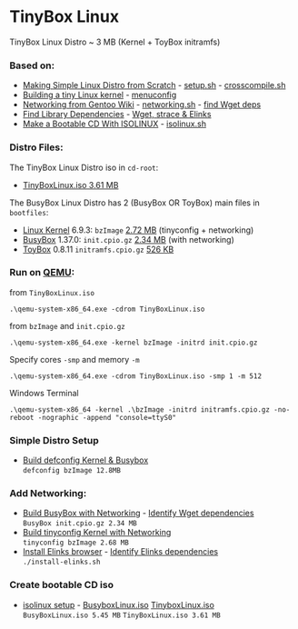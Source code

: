 # TinyBox Linux

TinyBox Linux Distro ~ 3 MB (Kernel + ToyBox initramfs)

### Based on:

* [Making Simple Linux Distro from Scratch](https://www.youtube.com/watch?v=QlzoegSuIzg) - [setup.sh](https://github.com/EN10/TinyBoxLinux/blob/main/setup.sh) - [crosscompile.sh](https://github.com/EN10/TinyBoxLinux/blob/main/CROSS_COMPILE.sh)
* [Building a tiny Linux kernel](https://web.archive.org/web/20220106191229/https://weeraman.com/building-a-tiny-linux-kernel-8c07579ae79d) - [menuconfig](https://github.com/EN10/TinyBoxLinux/blob/main/tinymenuconfig.md) 
* [Networking from Gentoo Wiki](https://wiki.gentoo.org/wiki/Custom_Initramfs#Networking) - [networking.sh](https://github.com/EN10/TinyBoxLinux/blob/main/networking.sh) - [find Wget deps](https://github.com/EN10/TinyBoxLinux/blob/main/lib/wget/wget-libs.sh)    
* [Find Library Dependencies](https://unix.stackexchange.com/questions/120015/how-to-find-out-the-dynamic-libraries-executables-loads-when-run) - [Wget, strace & Elinks](https://github.com/EN10/TinyBoxLinux/tree/main/lib)  
* [Make a Bootable CD With ISOLINUX](https://wiki.syslinux.org/wiki/index.php?title=ISOLINUX) - [isolinux.sh](https://github.com/EN10/TinyBoxLinux/blob/main/cd-root/isolinux.sh)

### Distro Files:

The TinyBox Linux Distro iso in `cd-root`:  
* [TinyBoxLinux.iso 3.61 MB](https://github.com/EN10/TinyBoxLinux/blob/main/cd-root/TinyBoxLinux.iso)  

The BusyBox Linux Distro has 2 (BusyBox OR ToyBox) main files in `bootfiles`:

* [Linux Kernel](https://www.kernel.org) 6.9.3: `bzImage` [2.72 MB](https://github.com/EN10/TinyBoxLinux/blob/main/bootfiles/bzImage) (tinyconfig + networking)
* [BusyBox](https://busybox.net) 1.37.0: `init.cpio.gz` [2.34 MB](https://github.com/EN10/TinyBoxLinux/blob/main/bootfiles/init.cpio.gz) (with networking)
* [ToyBox](https://landley.net/toybox) 0.8.11 `initramfs.cpio.gz` [526 KB](https://github.com/EN10/TinyBoxLinux/blob/main/bootfiles/initramfs.cpio.gz)


### Run on [QEMU](https://www.qemu.org):
from `TinyBoxLinux.iso`
```
.\qemu-system-x86_64.exe -cdrom TinyBoxLinux.iso
```
from `bzImage` and `init.cpio.gz`
```
.\qemu-system-x86_64.exe -kernel bzImage -initrd init.cpio.gz
```
Specify cores `-smp` and memory `-m`
```
.\qemu-system-x86_64.exe -cdrom TinyBoxLinux.iso -smp 1 -m 512
```
Windows Terminal
```
.\qemu-system-x86_64 -kernel .\bzImage -initrd initramfs.cpio.gz -no-reboot -nographic -append "console=ttyS0"
```
### Simple Distro Setup
* [Build defconfig Kernel & Busybox](https://github.com/EN10/TinyBoxLinux/blob/main/setup.sh)    
`defconfig bzImage 12.8MB`
### Add Networking:
* [Build BusyBox with Networking](https://github.com/EN10/TinyBoxLinux/blob/main/networking.sh) - [Identify Wget dependencies](https://github.com/EN10/TinyBoxLinux/blob/main/lib/wget/wget-libs.sh)    
`BusyBox init.cpio.gz 2.34 MB`
* [Build tinyconfig Kernel with Networking](https://github.com/EN10/TinyBoxLinux/blob/main/tinymenuconfig.md)    
`tinyconfig bzImage 2.68 MB`
* [Install Elinks browser](https://github.com/EN10/TinyBoxLinux/blob/main/bootfiles/install-elinks.sh) - [Identify Elinks dependencies](https://github.com/EN10/TinyBoxLinux/blob/main/lib/elinks/elinks.sh)  
`./install-elinks.sh`
### Create bootable CD iso
* [isolinux setup](https://github.com/EN10/TinyBoxLinux/blob/main/cd-root/isolinux.sh) - [BusyboxLinux.iso](https://github.com/EN10/TinyBoxLinux/blob/main/cd-root/BusyBoxLinux.iso) [TinyboxLinux.iso](https://github.com/EN10/TinyBoxLinux/blob/main/cd-root/TinyBoxLinux.iso)    
`BusyBoxLinux.iso 5.45 MB`    `TinyBoxLinux.iso 3.61 MB`

